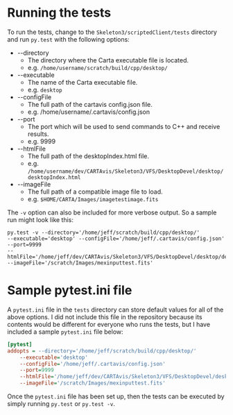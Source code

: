 # Running the tests

To run the tests, change to the `Skeleton3/scriptedClient/tests` directory and
run `py.test` with the following options:

* --directory
  * The directory where the Carta executable file is located.
  * e.g. `/home/username/scratch/build/cpp/desktop/`
* --executable
  * The name of the Carta executable file.
  * e.g. `desktop`
* --configFile
  * The full path of the cartavis config.json file.
  * e.g. /home/username/.cartavis/config.json
* --port
  * The port which will be used to send commands to C++ and receive results.
  * e.g. 9999
* --htmlFile
  * The full path of the desktopIndex.html file.
  * e.g. `/home/username/dev/CARTAvis/Skeleton3/VFS/DesktopDevel/desktop/desktopIndex.html`
* --imageFile
  * The full path of a compatible image file to load.
  * e.g. `$HOME/CARTA/Images/imagetestimage.fits`

The `-v` option can also be included for more verbose output. So a sample run
might look like this:

```shell
py.test -v --directory='/home/jeff/scratch/build/cpp/desktop/'
--executable='desktop' --configFile='/home/jeff/.cartavis/config.json'
--port=9999
--htmlFile='/home/jeff/dev/CARTAvis/Skeleton3/VFS/DesktopDevel/desktop/desktopIndex.html'
--imageFile='/scratch/Images/mexinputtest.fits'
```

# Sample pytest.ini file

A `pytest.ini` file in the `tests` directory can store default values for all
of the above options. I did not include this file in the repository because its
contents would be different for everyone who runs the tests, but I have
included a sample `pytest.ini` file below:

```ini
[pytest]
addopts = --directory='/home/jeff/scratch/build/cpp/desktop/'
    --executable='desktop'
    --configFile='/home/jeff/.cartavis/config.json'
    --port=9999
    --htmlFile='/home/jeff/dev/CARTAvis/Skeleton3/VFS/DesktopDevel/desktop/desktopIndex.html'
    --imageFile='/scratch/Images/mexinputtest.fits'
```

Once the `pytest.ini` file has been set up, then the tests can be executed by
simply running `py.test` or `py.test -v`.

